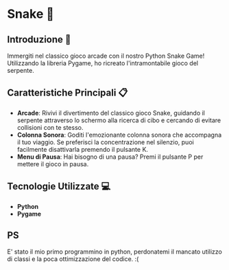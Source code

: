 # Snake 🐍

## Introduzione 🚀
Immergiti nel classico gioco arcade con il nostro Python Snake Game! Utilizzando la libreria Pygame, ho ricreato l'intramontabile gioco del serpente.

## Caratteristiche Principali 📋
- **Arcade**: Rivivi il divertimento del classico gioco Snake, guidando il serpente attraverso lo schermo alla ricerca di cibo e cercando di evitare collisioni con te stesso.
- **Colonna Sonora**: Goditi l'emozionante colonna sonora che accompagna il tuo viaggio. Se preferisci la concentrazione nel silenzio, puoi facilmente disattivarla premendo il pulsante K.
- **Menu di Pausa**: Hai bisogno di una pausa? Premi il pulsante P per mettere il gioco in pausa.

## Tecnologie Utilizzate 💻
- **Python**
- **Pygame**

## PS
E' stato il mio primo programmino in python, perdonatemi il mancato utilizzo di classi e la poca ottimizzazione del codice. :( 
